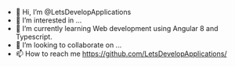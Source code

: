 - 👋 Hi, I’m @LetsDevelopApplications
- 👀 I’m interested in ...
- 🌱 I’m currently learning Web development using Angular 8 and Typescript.
- 💞️ I’m looking to collaborate on ...
- 📫 How to reach me https://github.com/LetsDevelopApplications/

<!---
LetsDevelopApplications/LetsDevelopApplications is a ✨ special ✨ repository because its `README.md` (this file) appears on your GitHub profile.
You can click the Preview link to take a look at your changes.
--->
